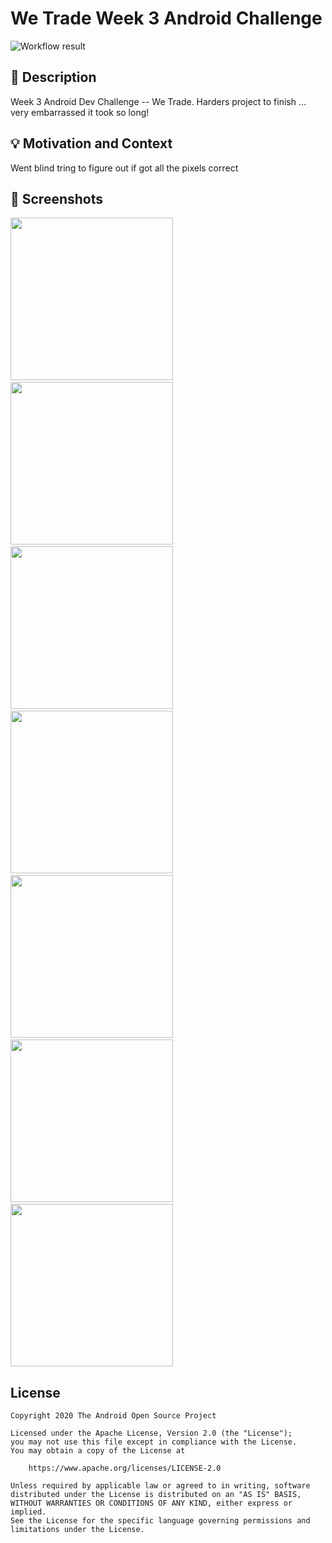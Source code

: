 # We Trade Week 3 Android Challenge

<!--- Replace <OWNER> with your Github Username and <REPOSITORY> with the name of your repository. -->
<!--- You can find both of these in the url bar when you open your repository in github. -->
![Workflow result](https://github.com/ashrafi/AndDevChallengeWeTrade/workflows/Check/badge.svg)
<!--https://github.com/ashrafi/AndDevChallengeWeTrade-->


## :scroll: Description
<!--- Describe your app in one or two sentences -->
Week 3 Android Dev Challenge -- We Trade.
Harders project to finish ... very embarrassed it took so long!

## :bulb: Motivation and Context
<!--- Optionally point readers to interesting parts of your submission. -->
<!--- What are you especially proud of? -->
Went blind tring to figure out if got all the pixels correct

## :camera_flash: Screenshots
<!-- You can add more screenshots here if you like -->
<img src="/results/screenshot_1.png" width="260">&emsp;
<img src="/results/screenshot_2.png" width="260">&emsp;
<img src="/results/screenshot_3.png" width="260">&emsp;
<img src="/results/screenshot_4.png" width="260">&emsp;
<img src="/results/screenshot_5.png" width="260">&emsp;
<img src="/results/screenshot_6.png" width="260">&emsp;
<img src="/results/screenshot_7.png" width="260">

## License
```
Copyright 2020 The Android Open Source Project

Licensed under the Apache License, Version 2.0 (the "License");
you may not use this file except in compliance with the License.
You may obtain a copy of the License at

    https://www.apache.org/licenses/LICENSE-2.0

Unless required by applicable law or agreed to in writing, software
distributed under the License is distributed on an "AS IS" BASIS,
WITHOUT WARRANTIES OR CONDITIONS OF ANY KIND, either express or implied.
See the License for the specific language governing permissions and
limitations under the License.
```